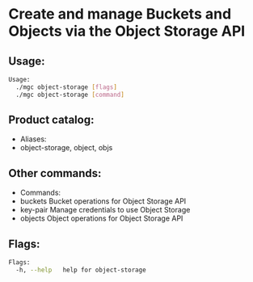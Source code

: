 # Create and manage Buckets and Objects via the Object Storage API

## Usage:
```bash
Usage:
  ./mgc object-storage [flags]
  ./mgc object-storage [command]
```

## Product catalog:
- Aliases:
- object-storage, object, objs

## Other commands:
- Commands:
- buckets     Bucket operations for Object Storage API
- key-pair    Manage credentials to use Object Storage
- objects     Object operations for Object Storage API

## Flags:
```bash
Flags:
  -h, --help   help for object-storage
```


